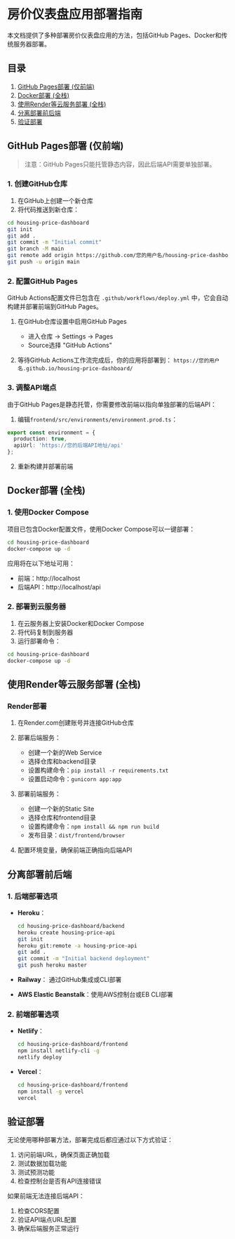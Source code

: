 # 房价仪表盘应用部署指南

本文档提供了多种部署房价仪表盘应用的方法，包括GitHub Pages、Docker和传统服务器部署。

## 目录
1. [GitHub Pages部署 (仅前端)](#github-pages部署-仅前端)
2. [Docker部署 (全栈)](#docker部署-全栈)
3. [使用Render等云服务部署 (全栈)](#使用render等云服务部署-全栈)
4. [分离部署前后端](#分离部署前后端)
5. [验证部署](#验证部署)

## GitHub Pages部署 (仅前端)

> 注意：GitHub Pages只能托管静态内容，因此后端API需要单独部署。

### 1. 创建GitHub仓库

1. 在GitHub上创建一个新仓库
2. 将代码推送到新仓库：

```bash
cd housing-price-dashboard
git init
git add .
git commit -m "Initial commit"
git branch -M main
git remote add origin https://github.com/您的用户名/housing-price-dashboard.git
git push -u origin main
```

### 2. 配置GitHub Pages

GitHub Actions配置文件已包含在 `.github/workflows/deploy.yml` 中，它会自动构建并部署前端到GitHub Pages。

1. 在GitHub仓库设置中启用GitHub Pages
   - 进入仓库 -> Settings -> Pages
   - Source选择 "GitHub Actions"

2. 等待GitHub Actions工作流完成后，你的应用将部署到：
   `https://您的用户名.github.io/housing-price-dashboard/`

### 3. 调整API端点

由于GitHub Pages是静态托管，你需要修改前端以指向单独部署的后端API：

1. 编辑`frontend/src/environments/environment.prod.ts`：
```typescript
export const environment = {
  production: true,
  apiUrl: 'https://您的后端API地址/api'
};
```

2. 重新构建并部署前端

## Docker部署 (全栈)

### 1. 使用Docker Compose

项目已包含Docker配置文件，使用Docker Compose可以一键部署：

```bash
cd housing-price-dashboard
docker-compose up -d
```

应用将在以下地址可用：
- 前端：http://localhost
- 后端API：http://localhost/api

### 2. 部署到云服务器

1. 在云服务器上安装Docker和Docker Compose
2. 将代码复制到服务器
3. 运行部署命令：

```bash
cd housing-price-dashboard
docker-compose up -d
```

## 使用Render等云服务部署 (全栈)

### Render部署

1. 在Render.com创建账号并连接GitHub仓库
2. 部署后端服务：
   - 创建一个新的Web Service
   - 选择仓库和backend目录
   - 设置构建命令：`pip install -r requirements.txt`
   - 设置启动命令：`gunicorn app:app`

3. 部署前端服务：
   - 创建一个新的Static Site
   - 选择仓库和frontend目录
   - 设置构建命令：`npm install && npm run build`
   - 发布目录：`dist/frontend/browser`

4. 配置环境变量，确保前端正确指向后端API

## 分离部署前后端

### 1. 后端部署选项

- **Heroku**：
  ```bash
  cd housing-price-dashboard/backend
  heroku create housing-price-api
  git init
  heroku git:remote -a housing-price-api
  git add .
  git commit -m "Initial backend deployment"
  git push heroku master
  ```

- **Railway**：
  通过GitHub集成或CLI部署

- **AWS Elastic Beanstalk**：使用AWS控制台或EB CLI部署

### 2. 前端部署选项

- **Netlify**：
  ```bash
  cd housing-price-dashboard/frontend
  npm install netlify-cli -g
  netlify deploy
  ```

- **Vercel**：
  ```bash
  cd housing-price-dashboard/frontend
  npm install -g vercel
  vercel
  ```

## 验证部署

无论使用哪种部署方法，部署完成后都应通过以下方式验证：

1. 访问前端URL，确保页面正确加载
2. 测试数据加载功能
3. 测试预测功能
4. 检查控制台是否有API连接错误

如果前端无法连接后端API：
1. 检查CORS配置
2. 验证API端点URL配置
3. 确保后端服务正常运行 